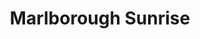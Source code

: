 ---
layout: product
product_id: 7028058947646
id: 7028058947646
title: Marlborough Sunrise
body_html: >-
  <p>Taken in Marlborough Forest during the New Year of 2021.</p>

  <p>We woke up bright and early to drive a little ways over to one of the hiking trails near us in Marlborough. The morning light hitting the trees was incredible to see, even though we were dealing with -30ºC weather.</p>
vendor: Connell McCarthy
product_type: Posters, Prints, & Visual Artwork
created_at: 2022-07-22T10:49:26-04:00
handle: marlborough-sunrise
updated_at: 2024-09-17T04:04:54-04:00
published_at: 2022-07-22T10:53:12-04:00
template_suffix: ""
published_scope: global
tags: batch-06, forest, sunrise, winter
status: active
admin_graphql_api_id: gid://shopify/Product/7028058947646
variants:
  - product_id: 7028058947646
    id: 39813086740542
    title: 8x10" / Full Colour
    price: "35.00"
    position: 1
    inventory_policy: continue
    compare_at_price: null
    option1: 8x10"
    option2: Full Colour
    option3: null
    created_at: 2022-07-22T10:49:26-04:00
    updated_at: 2023-10-27T20:29:40-04:00
    taxable: true
    barcode: null
    fulfillment_service: manual
    grams: 208
    inventory_management: shopify
    requires_shipping: true
    sku: CM-PP-B6-10-XXS-FC
    weight: 0.208
    weight_unit: kg
    inventory_item_id: 41908891156542
    inventory_quantity: 100
    old_inventory_quantity: 100
    admin_graphql_api_id: gid://shopify/ProductVariant/39813086740542
    image_id: 29499703033918
  - product_id: 7028058947646
    id: 39813086773310
    title: 8x10" / Black & White
    price: "35.00"
    position: 2
    inventory_policy: continue
    compare_at_price: null
    option1: 8x10"
    option2: Black & White
    option3: null
    created_at: 2022-07-22T10:49:26-04:00
    updated_at: 2023-10-27T20:29:40-04:00
    taxable: true
    barcode: null
    fulfillment_service: manual
    grams: 208
    inventory_management: shopify
    requires_shipping: true
    sku: CM-PP-B6-10-XXS-FC
    weight: 0.208
    weight_unit: kg
    inventory_item_id: 41908891189310
    inventory_quantity: 100
    old_inventory_quantity: 100
    admin_graphql_api_id: gid://shopify/ProductVariant/39813086773310
    image_id: 29499702968382
  - product_id: 7028058947646
    id: 39813086806078
    title: 8.5x11" / Full Colour
    price: "35.00"
    position: 3
    inventory_policy: continue
    compare_at_price: null
    option1: 8.5x11"
    option2: Full Colour
    option3: null
    created_at: 2022-07-22T10:49:26-04:00
    updated_at: 2023-10-27T20:29:40-04:00
    taxable: true
    barcode: null
    fulfillment_service: manual
    grams: 208
    inventory_management: shopify
    requires_shipping: true
    sku: CM-PP-B6-10-XS-FC
    weight: 0.208
    weight_unit: kg
    inventory_item_id: 41908891222078
    inventory_quantity: 100
    old_inventory_quantity: 100
    admin_graphql_api_id: gid://shopify/ProductVariant/39813086806078
    image_id: 29499703033918
  - product_id: 7028058947646
    id: 39813086838846
    title: 8.5x11" / Black & White
    price: "35.00"
    position: 4
    inventory_policy: continue
    compare_at_price: null
    option1: 8.5x11"
    option2: Black & White
    option3: null
    created_at: 2022-07-22T10:49:26-04:00
    updated_at: 2023-10-27T20:29:40-04:00
    taxable: true
    barcode: null
    fulfillment_service: manual
    grams: 208
    inventory_management: shopify
    requires_shipping: true
    sku: CM-PP-B6-10-XS-BW
    weight: 0.208
    weight_unit: kg
    inventory_item_id: 41908891254846
    inventory_quantity: 100
    old_inventory_quantity: 100
    admin_graphql_api_id: gid://shopify/ProductVariant/39813086838846
    image_id: 29499702968382
  - product_id: 7028058947646
    id: 39813086904382
    title: 13x19" / Full Colour
    price: "40.00"
    position: 5
    inventory_policy: continue
    compare_at_price: null
    option1: 13x19"
    option2: Full Colour
    option3: null
    created_at: 2022-07-22T10:49:26-04:00
    updated_at: 2023-10-27T20:29:40-04:00
    taxable: true
    barcode: null
    fulfillment_service: manual
    grams: 208
    inventory_management: shopify
    requires_shipping: true
    sku: CM-PP-B6-10-S-FC
    weight: 0.208
    weight_unit: kg
    inventory_item_id: 41908891287614
    inventory_quantity: 100
    old_inventory_quantity: 100
    admin_graphql_api_id: gid://shopify/ProductVariant/39813086904382
    image_id: 29499703033918
  - product_id: 7028058947646
    id: 39813086937150
    title: 13x19" / Black & White
    price: "40.00"
    position: 6
    inventory_policy: continue
    compare_at_price: null
    option1: 13x19"
    option2: Black & White
    option3: null
    created_at: 2022-07-22T10:49:26-04:00
    updated_at: 2023-10-27T20:29:40-04:00
    taxable: true
    barcode: null
    fulfillment_service: manual
    grams: 208
    inventory_management: shopify
    requires_shipping: true
    sku: CM-PP-B6-10-S-BW
    weight: 0.208
    weight_unit: kg
    inventory_item_id: 41908891320382
    inventory_quantity: 100
    old_inventory_quantity: 100
    admin_graphql_api_id: gid://shopify/ProductVariant/39813086937150
    image_id: 29499702968382
  - product_id: 7028058947646
    id: 39813086969918
    title: 16x20" / Full Colour
    price: "50.00"
    position: 7
    inventory_policy: continue
    compare_at_price: null
    option1: 16x20"
    option2: Full Colour
    option3: null
    created_at: 2022-07-22T10:49:26-04:00
    updated_at: 2023-10-27T20:29:40-04:00
    taxable: true
    barcode: null
    fulfillment_service: manual
    grams: 208
    inventory_management: shopify
    requires_shipping: true
    sku: CM-PP-B6-10-M-FC
    weight: 0.208
    weight_unit: kg
    inventory_item_id: 41908891353150
    inventory_quantity: 100
    old_inventory_quantity: 100
    admin_graphql_api_id: gid://shopify/ProductVariant/39813086969918
    image_id: 29499703033918
  - product_id: 7028058947646
    id: 39813087002686
    title: 16x20" / Black & White
    price: "50.00"
    position: 8
    inventory_policy: continue
    compare_at_price: null
    option1: 16x20"
    option2: Black & White
    option3: null
    created_at: 2022-07-22T10:49:26-04:00
    updated_at: 2023-10-27T20:29:40-04:00
    taxable: true
    barcode: null
    fulfillment_service: manual
    grams: 208
    inventory_management: shopify
    requires_shipping: true
    sku: CM-PP-B6-10-M-BW
    weight: 0.208
    weight_unit: kg
    inventory_item_id: 41908891385918
    inventory_quantity: 100
    old_inventory_quantity: 100
    admin_graphql_api_id: gid://shopify/ProductVariant/39813087002686
    image_id: 29499702968382
  - product_id: 7028058947646
    id: 39813087035454
    title: 20x24" / Full Colour
    price: "60.00"
    position: 9
    inventory_policy: continue
    compare_at_price: null
    option1: 20x24"
    option2: Full Colour
    option3: null
    created_at: 2022-07-22T10:49:26-04:00
    updated_at: 2023-10-27T20:29:40-04:00
    taxable: true
    barcode: null
    fulfillment_service: manual
    grams: 208
    inventory_management: shopify
    requires_shipping: true
    sku: CM-PP-B6-10-L-FC
    weight: 0.208
    weight_unit: kg
    inventory_item_id: 41908891418686
    inventory_quantity: 100
    old_inventory_quantity: 100
    admin_graphql_api_id: gid://shopify/ProductVariant/39813087035454
    image_id: 29499703033918
  - product_id: 7028058947646
    id: 39813087068222
    title: 20x24" / Black & White
    price: "60.00"
    position: 10
    inventory_policy: continue
    compare_at_price: null
    option1: 20x24"
    option2: Black & White
    option3: null
    created_at: 2022-07-22T10:49:26-04:00
    updated_at: 2023-10-27T20:29:40-04:00
    taxable: true
    barcode: null
    fulfillment_service: manual
    grams: 208
    inventory_management: shopify
    requires_shipping: true
    sku: CM-PP-B6-10-L-BW
    weight: 0.208
    weight_unit: kg
    inventory_item_id: 41908891451454
    inventory_quantity: 100
    old_inventory_quantity: 100
    admin_graphql_api_id: gid://shopify/ProductVariant/39813087068222
    image_id: 29499702968382
  - product_id: 7028058947646
    id: 39813087100990
    title: 20x30" / Full Colour
    price: "70.00"
    position: 11
    inventory_policy: continue
    compare_at_price: null
    option1: 20x30"
    option2: Full Colour
    option3: null
    created_at: 2022-07-22T10:49:26-04:00
    updated_at: 2023-10-27T20:29:40-04:00
    taxable: true
    barcode: null
    fulfillment_service: manual
    grams: 208
    inventory_management: shopify
    requires_shipping: true
    sku: CM-PP-B6-10-XL-FC
    weight: 0.208
    weight_unit: kg
    inventory_item_id: 41908891484222
    inventory_quantity: 100
    old_inventory_quantity: 100
    admin_graphql_api_id: gid://shopify/ProductVariant/39813087100990
    image_id: 29499703033918
  - product_id: 7028058947646
    id: 39813087133758
    title: 20x30" / Black & White
    price: "70.00"
    position: 12
    inventory_policy: continue
    compare_at_price: null
    option1: 20x30"
    option2: Black & White
    option3: null
    created_at: 2022-07-22T10:49:26-04:00
    updated_at: 2023-10-27T20:29:40-04:00
    taxable: true
    barcode: null
    fulfillment_service: manual
    grams: 208
    inventory_management: shopify
    requires_shipping: true
    sku: CM-PP-B6-10-XL-BW
    weight: 0.208
    weight_unit: kg
    inventory_item_id: 41908891516990
    inventory_quantity: 100
    old_inventory_quantity: 100
    admin_graphql_api_id: gid://shopify/ProductVariant/39813087133758
    image_id: 29499702968382
  - product_id: 7028058947646
    id: 39813087166526
    title: 24x36" / Full Colour
    price: "90.00"
    position: 13
    inventory_policy: continue
    compare_at_price: null
    option1: 24x36"
    option2: Full Colour
    option3: null
    created_at: 2022-07-22T10:49:26-04:00
    updated_at: 2023-10-27T20:29:40-04:00
    taxable: true
    barcode: null
    fulfillment_service: manual
    grams: 208
    inventory_management: shopify
    requires_shipping: true
    sku: CM-PP-B6-10-XXL-FC
    weight: 0.208
    weight_unit: kg
    inventory_item_id: 41908891549758
    inventory_quantity: 100
    old_inventory_quantity: 100
    admin_graphql_api_id: gid://shopify/ProductVariant/39813087166526
    image_id: 29499703033918
  - product_id: 7028058947646
    id: 39813087199294
    title: 24x36" / Black & White
    price: "90.00"
    position: 14
    inventory_policy: continue
    compare_at_price: null
    option1: 24x36"
    option2: Black & White
    option3: null
    created_at: 2022-07-22T10:49:26-04:00
    updated_at: 2023-10-27T20:29:40-04:00
    taxable: true
    barcode: null
    fulfillment_service: manual
    grams: 208
    inventory_management: shopify
    requires_shipping: true
    sku: CM-PP-B6-10-XXL-BW
    weight: 0.208
    weight_unit: kg
    inventory_item_id: 41908891582526
    inventory_quantity: 100
    old_inventory_quantity: 100
    admin_graphql_api_id: gid://shopify/ProductVariant/39813087199294
    image_id: 29499702968382
  - product_id: 7028058947646
    id: 39813087232062
    title: 30x40" / Full Colour
    price: "100.00"
    position: 15
    inventory_policy: continue
    compare_at_price: null
    option1: 30x40"
    option2: Full Colour
    option3: null
    created_at: 2022-07-22T10:49:26-04:00
    updated_at: 2023-10-27T20:29:40-04:00
    taxable: true
    barcode: null
    fulfillment_service: manual
    grams: 208
    inventory_management: shopify
    requires_shipping: true
    sku: CM-PP-B6-10-XXXL-FC
    weight: 0.208
    weight_unit: kg
    inventory_item_id: 41908891615294
    inventory_quantity: 100
    old_inventory_quantity: 100
    admin_graphql_api_id: gid://shopify/ProductVariant/39813087232062
    image_id: 29499703033918
  - product_id: 7028058947646
    id: 39813087264830
    title: 30x40" / Black & White
    price: "100.00"
    position: 16
    inventory_policy: continue
    compare_at_price: null
    option1: 30x40"
    option2: Black & White
    option3: null
    created_at: 2022-07-22T10:49:26-04:00
    updated_at: 2023-10-27T20:29:40-04:00
    taxable: true
    barcode: null
    fulfillment_service: manual
    grams: 208
    inventory_management: shopify
    requires_shipping: true
    sku: CM-PP-B6-10-XXXL-BW
    weight: 0.208
    weight_unit: kg
    inventory_item_id: 41908891648062
    inventory_quantity: 100
    old_inventory_quantity: 100
    admin_graphql_api_id: gid://shopify/ProductVariant/39813087264830
    image_id: 29499702968382
options:
  - product_id: 7028058947646
    id: 9035202265150
    name: Size
    position: 1
    values:
      - 8x10"
      - 8.5x11"
      - 13x19"
      - 16x20"
      - 20x24"
      - 20x30"
      - 24x36"
      - 30x40"
  - product_id: 7028058947646
    id: 9035202297918
    name: Color
    position: 2
    values:
      - Full Colour
      - Black & White
images:
  - id: 29499703033918
    alt: null
    position: 1
    product_id: 7028058947646
    created_at: 2022-07-22T10:51:54-04:00
    updated_at: 2022-07-22T10:51:57-04:00
    admin_graphql_api_id: gid://shopify/ProductImage/29499703033918
    width: 1000
    height: 1500
    src: https://cdn.shopify.com/s/files/1/1624/2355/products/DLALG-colour.jpg?v=1658501517
    variant_ids:
      - 39813086740542
      - 39813086806078
      - 39813086904382
      - 39813086969918
      - 39813087035454
      - 39813087100990
      - 39813087166526
      - 39813087232062
  - id: 29499702968382
    alt: null
    position: 2
    product_id: 7028058947646
    created_at: 2022-07-22T10:51:54-04:00
    updated_at: 2022-07-22T10:51:57-04:00
    admin_graphql_api_id: gid://shopify/ProductImage/29499702968382
    width: 1000
    height: 1500
    src: https://cdn.shopify.com/s/files/1/1624/2355/products/DLALG-bw.jpg?v=1658501517
    variant_ids:
      - 39813086773310
      - 39813086838846
      - 39813086937150
      - 39813087002686
      - 39813087068222
      - 39813087133758
      - 39813087199294
      - 39813087264830
  - id: 29499703132222
    alt: null
    position: 3
    product_id: 7028058947646
    created_at: 2022-07-22T10:51:54-04:00
    updated_at: 2022-07-22T10:51:56-04:00
    admin_graphql_api_id: gid://shopify/ProductImage/29499703132222
    width: 2000
    height: 1800
    src: https://cdn.shopify.com/s/files/1/1624/2355/products/PAR_02_0001_2896e3fe-72f6-4fcb-94cf-32c037325bb8.png?v=1658501516
    variant_ids: []
  - id: 29846610608190
    alt: null
    position: 4
    product_id: 7028058947646
    created_at: 2022-11-23T19:59:47-05:00
    updated_at: 2022-11-23T19:59:48-05:00
    admin_graphql_api_id: gid://shopify/ProductImage/29846610608190
    width: 1284
    height: 1926
    src: https://cdn.shopify.com/s/files/1/1624/2355/products/MarlboroughSunrise_Colour.jpg?v=1669251588
    variant_ids: []
image:
  id: 29499703033918
  alt: null
  position: 1
  product_id: 7028058947646
  created_at: 2022-07-22T10:51:54-04:00
  updated_at: 2022-07-22T10:51:57-04:00
  admin_graphql_api_id: gid://shopify/ProductImage/29499703033918
  width: 1000
  height: 1500
  src: https://cdn.shopify.com/s/files/1/1624/2355/products/DLALG-colour.jpg?v=1658501517
  variant_ids:
    - 39813086740542
    - 39813086806078
    - 39813086904382
    - 39813086969918
    - 39813087035454
    - 39813087100990
    - 39813087166526
    - 39813087232062

---
